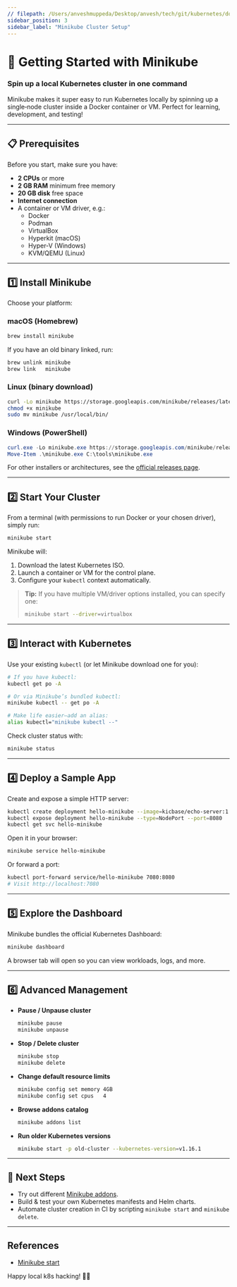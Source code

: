 ```yaml
---
// filepath: /Users/anveshmuppeda/Desktop/anvesh/tech/git/kubernetes/docs/cluster-setup/minikube.md
sidebar_position: 3
sidebar_label: "Minikube Cluster Setup"
---  
```


# 🐳 Getting Started with Minikube  
### Spin up a local Kubernetes cluster in one command

Minikube makes it super easy to run Kubernetes locally by spinning up a single‑node cluster inside a Docker container or VM. Perfect for learning, development, and testing!

---

## 📋 Prerequisites

Before you start, make sure you have:

- **2 CPUs** or more  
- **2 GB RAM** minimum free memory  
- **20 GB disk** free space  
- **Internet connection**  
- A container or VM driver, e.g.:  
  - Docker  
  - Podman  
  - VirtualBox  
  - Hyperkit (macOS)  
  - Hyper‑V (Windows)  
  - KVM/QEMU (Linux)  

---

## 1️⃣ Install Minikube

Choose your platform:

### macOS (Homebrew)

```bash
brew install minikube
```

If you have an old binary linked, run:

```bash
brew unlink minikube
brew link   minikube
```

### Linux (binary download)

```bash
curl -Lo minikube https://storage.googleapis.com/minikube/releases/latest/minikube-linux-amd64
chmod +x minikube
sudo mv minikube /usr/local/bin/
```

### Windows (PowerShell)

```powershell
curl.exe -Lo minikube.exe https://storage.googleapis.com/minikube/releases/latest/minikube-windows-amd64.exe
Move-Item .\minikube.exe C:\tools\minikube.exe
```

For other installers or architectures, see the [official releases page](https://github.com/kubernetes/minikube/releases).

---

## 2️⃣ Start Your Cluster

From a terminal (with permissions to run Docker or your chosen driver), simply run:

```bash
minikube start
```

Minikube will:

1. Download the latest Kubernetes ISO.  
2. Launch a container or VM for the control plane.  
3. Configure your `kubectl` context automatically.

> **Tip:** If you have multiple VM/driver options installed, you can specify one:  
> ```bash
> minikube start --driver=virtualbox
> ```

---

## 3️⃣ Interact with Kubernetes

Use your existing `kubectl` (or let Minikube download one for you):

```bash
# If you have kubectl:
kubectl get po -A

# Or via Minikube’s bundled kubectl:
minikube kubectl -- get po -A

# Make life easier—add an alias:
alias kubectl="minikube kubectl --"
```

Check cluster status with:

```bash
minikube status
```

---

## 4️⃣ Deploy a Sample App

Create and expose a simple HTTP server:

```bash
kubectl create deployment hello-minikube --image=kicbase/echo-server:1.0
kubectl expose deployment hello-minikube --type=NodePort --port=8080
kubectl get svc hello-minikube
```

Open it in your browser:

```bash
minikube service hello-minikube
```

Or forward a port:

```bash
kubectl port-forward service/hello-minikube 7080:8080
# Visit http://localhost:7080
```

---

## 5️⃣ Explore the Dashboard

Minikube bundles the official Kubernetes Dashboard:

```bash
minikube dashboard
```

A browser tab will open so you can view workloads, logs, and more.

---

## 6️⃣ Advanced Management

- **Pause / Unpause cluster**  
  ```bash
  minikube pause
  minikube unpause
  ```
- **Stop / Delete cluster**  
  ```bash
  minikube stop
  minikube delete
  ```
- **Change default resource limits**  
  ```bash
  minikube config set memory 4GB
  minikube config set cpus   4
  ```
- **Browse addons catalog**  
  ```bash
  minikube addons list
  ```
- **Run older Kubernetes versions**  
  ```bash
  minikube start -p old-cluster --kubernetes-version=v1.16.1
  ```

---

## 🚀 Next Steps

- Try out different [Minikube addons](https://minikube.sigs.k8s.io/docs/handbook/addons/).  
- Build & test your own Kubernetes manifests and Helm charts.  
- Automate cluster creation in CI by scripting `minikube start` and `minikube delete`.

---  

## References

- [Minikube start](https://minikube.sigs.k8s.io/docs/start/?arch=%2Fmacos%2Fx86-64%2Fstable%2Fhomebrew)

Happy local k8s hacking! 🐳✨  
```